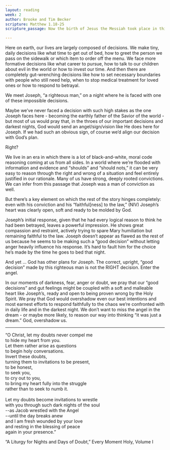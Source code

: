 ```yaml
---
layout: reading
week: 2
author: Brooke and Tim Becker
scripture: Matthew 1.18-25
scripture_passage: Now the birth of Jesus the Messiah took place in this way. When his mother Mary had been engaged to Joseph, but before they lived together, she was found to be with child from the Holy Spirit. Her husband Joseph, being a righteous man and unwilling to expose her to public disgrace, planned to dismiss her quietly. But just when he had resolved to do this, an angel of the Lord appeared to him in a dream and said, “Joseph, son of David, do not be afraid to take Mary as your wife, for the child conceived in her is from the Holy Spirit. She will bear a son, and you are to name him Jesus, for he will save his people from their sins.” All this took place to fulfill what had been spoken by the Lord through the prophet&#58; <br><br> “Look, the virgin shall conceive and bear a son, <br> and they shall name him Emmanuel,” <br><br> which means, “God is with us.” When Joseph awoke from sleep, he did as the angel of the Lord commanded him; he took her as his wife, but had no marital relations with her until she had borne a son&#59; and he named him Jesus.

---
```


Here on earth, our lives are largely composed of decisions. We make tiny, daily decisions like what time to get out of bed, how to greet the person we pass on the sidewalk or which item to order off the menu. We face more formative decisions like what career to pursue, how to talk to our children about evil in the world or how to invest our time. And then there are completely gut-wrenching decisions like how to set necessary boundaries with people who still need help, when to stop medical treatment for loved ones or how to respond to betrayal.

We meet Joseph, “a righteous man,” on a night where he is faced with one of these impossible decisions.

Maybe we’ve never faced a decision with such high stakes as the one Joseph faces here - becoming the earthly father of the Savior of the world - but most of us would pray that, in the throes of our important decisions and darkest nights, God would send an angel/sign/vision like He does here for Joseph. If we had such an obvious sign, of course we’d align our decision with God’s plan. 

Right?

We live in an era in which there is a lot of black-and-white, moral code reasoning coming at us from all sides. In a world where we’re flooded with information and evidence and “shoulds” and “should nots,” it can be very easy to reason through the right and wrong of a situation and feel entirely justified in our rationale. Many of us have strong, deeply rooted convictions. We can infer from this passage that Joseph was a man of conviction as well.

But there’s a key element on which the rest of the story hinges completely: even with his conviction and his “faithful[ness] to the law,” (NIV) Joseph’s heart was clearly open, soft and ready to be molded by God.

Joseph’s initial response, given that he had every logical reason to think he had been betrayed, leaves a powerful impression. He shows great compassion and restraint, actively trying to spare Mary humiliation but remaining faithful to the law. Joseph doesn’t appear as flawed as the rest of us because he seems to be making such a “good decision” without letting anger heavily influence his response. It’s hard to fault him for the choice he’s made by the time he goes to bed that night.

And yet ... God has other plans for Joseph. The correct, upright, “good decision” made by this righteous man is not the RIGHT decision. Enter the angel.

In our moments of darkness, fear, anger or doubt, we pray that our “good decisions” and gut feelings might be coupled with a soft and malleable heart like Joseph’s, ready and open to being proven wrong by the Holy Spirit. We pray that God would overshadow even our best intentions and most earnest efforts to respond faithfully to the chaos we’re confronted with in daily life and in the darkest night. We don’t want to miss the angel in the dream - or maybe more likely, to reason our way into thinking “it was just a dream.” God, overshadow us.

<hr>

“O Christ, let my doubts never compel me <br>
to hide my heart from you. <br>
Let them rather arise as questions <br>
to begin holy conversations. <br>
Invert these doubts, <br>
turning them to invitations to be present, <br>
          	to be honest, <br>
          	to seek you, <br>
          	to cry out to you, <br>
          	to bring my heart fully into the struggle <br>
rather than to seek to numb it. <br> <br>
Let my doubts become invitations to wrestle<br>
with you through such dark nights of the soul<br>
--as Jacob wrestled with the Angel<br>
--until the day breaks anew<br>
and I am fresh wounded by your love<br>
and resting in the blessing of peace<br>
          	again in your presence.”

<p class="author"> “A Liturgy for Nights and Days of Doubt,” Every Moment Holy, Volume I</p>